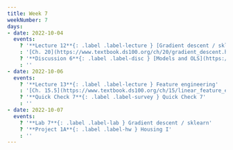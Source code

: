 ```yaml
---
title: Week 7
weekNumber: 7
days:
- date: 2022-10-04
  events:
    ? '**Lecture 12**{: .label .label-lecture } [Gradient descent / sklearn](lecture/lec12)'
    : '[Ch. 20](https://www.textbook.ds100.org/ch/20/gradient_descent.html)'
    ? '**Discussion 6**{: .label .label-disc } [Models and OLS](https://drive.google.com/file/d/1p8w4ohY24t_7ajq2F8uWseMdFKzk601s/view?usp=sharing)' 
    : ''
- date: 2022-10-06
  events:
    ? '**Lecture 13**{: .label .label-lecture } Feature engineering'
    : '[Ch. 15.5](https://www.textbook.ds100.org/ch/15/linear_feature_eng.html)'
    ? '**Quick Check 7**{: .label .label-survey } Quick Check 7'
    : ''
- date: 2022-10-07
  events:
    ? '**Lab 7**{: .label .label-lab } Gradient descent / sklearn'
    ? '**Project 1A**{: .label .label-hw } Housing I'
    : ''
---
```

